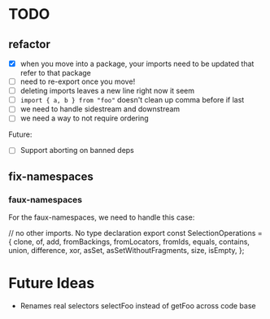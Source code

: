 # TODO

## refactor

- [x] when you move into a package, your imports need to be updated that refer to that package
- [ ] need to re-export once you move!
- [ ] deleting imports leaves a new line right now it seem
- [ ] `import { a, b } from "foo"` doesn't clean up comma before if last
- [ ] we need to handle sidestream and downstream
- [ ] we need a way to not require ordering

Future:

- [ ] Support aborting on banned deps

## fix-namespaces

### faux-namespaces

For the faux-namespaces, we need to handle this case:

// no other imports. No type declaration
export const SelectionOperations = {
clone,
of,
add,
fromBackings,
fromLocators,
fromIds,
equals,
contains,
union,
difference,
xor,
asSet,
asSetWithoutFragments,
size,
isEmpty,
};

# Future Ideas

- Renames real selectors selectFoo instead of getFoo across code base

